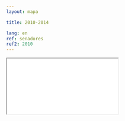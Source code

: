 ```yaml
---
layout: mapa

title: 2010-2014

lang: en
ref: senadores
ref2: 2010
---
```


<div>
<iframe class="mapa-iframe" src="../../repo_mapas/output/legislaturas/1989-presente/2010-2014_Senadores.html"></iframe>
</div>
